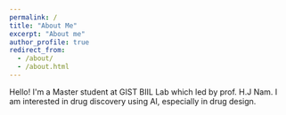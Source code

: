 ```yaml
---
permalink: /
title: "About Me"
excerpt: "About me"
author_profile: true
redirect_from: 
  - /about/
  - /about.html
---
```


Hello! I'm a Master student at GIST BIIL Lab which led by prof. H.J Nam. I am interested in drug discovery using AI, especially in drug design.
